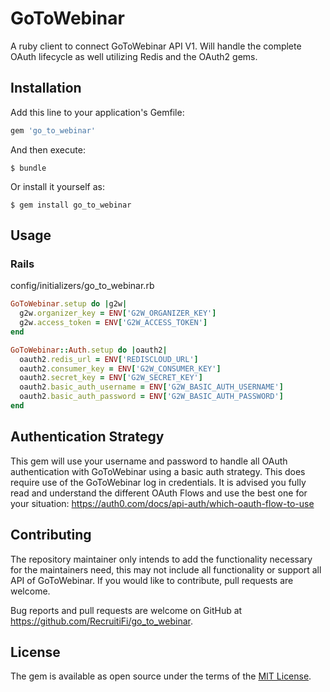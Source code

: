 # GoToWebinar

A ruby client to connect GoToWebinar API V1. Will handle the complete OAuth lifecycle as well utilizing Redis and the OAuth2 gems.

## Installation

Add this line to your application's Gemfile:

```ruby
gem 'go_to_webinar'
```

And then execute:

    $ bundle

Or install it yourself as:

    $ gem install go_to_webinar

## Usage

### Rails

config/initializers/go_to_webinar.rb
```ruby
GoToWebinar.setup do |g2w|
  g2w.organizer_key = ENV['G2W_ORGANIZER_KEY']
  g2w.access_token = ENV['G2W_ACCESS_TOKEN']
end

GoToWebinar::Auth.setup do |oauth2|
  oauth2.redis_url = ENV['REDISCLOUD_URL']
  oauth2.consumer_key = ENV['G2W_CONSUMER_KEY']
  oauth2.secret_key = ENV['G2W_SECRET_KEY']
  oauth2.basic_auth_username = ENV['G2W_BASIC_AUTH_USERNAME']
  oauth2.basic_auth_password = ENV['G2W_BASIC_AUTH_PASSWORD']
end
```

## Authentication Strategy

This gem will use your username and password to handle all OAuth authentication with GoToWebinar using a basic auth strategy. This does require use of the GoToWebinar log in credentials. It is advised you fully read and understand the different OAuth Flows and use the best one for your situation: https://auth0.com/docs/api-auth/which-oauth-flow-to-use

## Contributing

The repository maintainer only intends to add the functionality necessary for the maintainers need, this may not include all functionality or support all API of GoToWebinar. If you would like to contribute, pull requests are welcome.
 
Bug reports and pull requests are welcome on GitHub at https://github.com/RecruitiFi/go_to_webinar.

## License

The gem is available as open source under the terms of the [MIT License](http://opensource.org/licenses/MIT).
